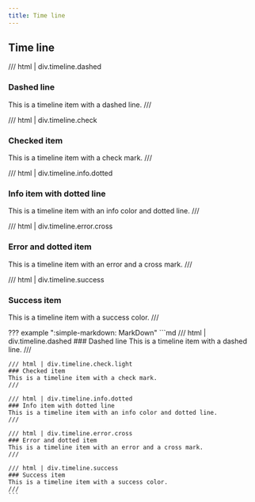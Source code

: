 ```yaml
---
title: Time line
---
```

## Time line
/// html | div.timeline.dashed
### Dashed line
This is a timeline item with a dashed line.
///

/// html | div.timeline.check
### Checked item
This is a timeline item with a check mark.
///

/// html | div.timeline.info.dotted
### Info item with dotted line
This is a timeline item with an info color and dotted line.
///

/// html | div.timeline.error.cross
### Error and dotted item
This is a timeline item with an error and a cross mark.
///

/// html | div.timeline.success
### Success item
This is a timeline item with a success color.
///


??? example ":simple-markdown: MarkDown"
    ```md
    /// html | div.timeline.dashed
    ### Dashed line
    This is a timeline item with a dashed line.
    ///

    /// html | div.timeline.check.light
    ### Checked item
    This is a timeline item with a check mark.
    ///

    /// html | div.timeline.info.dotted
    ### Info item with dotted line
    This is a timeline item with an info color and dotted line.
    ///

    /// html | div.timeline.error.cross
    ### Error and dotted item
    This is a timeline item with an error and a cross mark.
    ///

    /// html | div.timeline.success
    ### Success item
    This is a timeline item with a success color.
    ///
    ```

